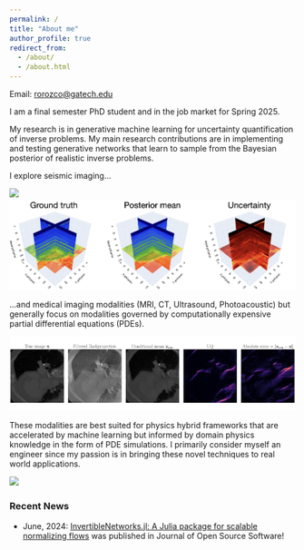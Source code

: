 ```yaml
---
permalink: /
title: "About me"
author_profile: true
redirect_from: 
  - /about/
  - /about.html
---
```

Email: rorozco@gatech.edu

I am a final semester PhD student and in the job market for Spring 2025. 

My research is in generative machine learning for uncertainty quantification of inverse problems. My main research contributions are in implementing and testing generative networks that learn to sample from the Bayesian posterior of realistic inverse problems. 

I explore seismic imaging... 

<p float="left">
  <img src="/images/rtm.gif" width="250">
  <img src="/images/3d_seismic.png" width="550">
</p>




...and medical imaging modalities (MRI, CT, Ultrasound, Photoacoustic) but generally focus on modalities governed by computationally expensive partial differential equations (PDEs). 

![Medical Imaging with Uncertainty Quantification](/images/uq_ct.jpeg)

These modalities are best suited for physics hybrid frameworks that are accelerated by machine learning but informed by domain physics knowledge in the form of PDE simulations. I primarily consider myself an engineer since my passion is in bringing these novel techniques to real world applications.

<img src="/images/mri_post.gif" width="200">


### Recent News

* June, 2024: [InvertibleNetworks.jl: A Julia package for scalable normalizing flows](https://joss.theoj.org/papers/10.21105/joss.06554) was published in Journal of Open Source Software!
